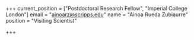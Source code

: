 +++
current_position = ["Postdoctoral Research Fellow", "Imperial College London"]
email = "ainoarz@scripps.edu"
name = "Ainoa Rueda Zubiaurre"
position = "Visiting Scientist"

+++

